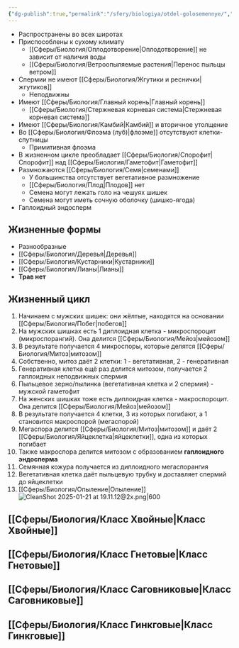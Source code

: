 ```yaml
---
{"dg-publish":true,"permalink":"/sfery/biologiya/otdel-golosemennye/","tags":["Ботаника"]}
---
```


- Распространены во всех широтах
- Приспособлены к сухому климату
	- [[Сферы/Биология/Оплодотворение\|Оплодотворение]] не зависит от наличия воды
	- [[Сферы/Биология/Ветроопыляемые растения\|Перенос пыльцы ветром]] 
- Спермии не имеют [[Сферы/Биология/Жгутики и реснички\|жгутиков]]
	- Неподвижны
- Имеют [[Сферы/Биология/Главный корень\|Главный корень]] 
	- [[Сферы/Биология/Стержневая корневая система\|Стержневая корневая система]]
- Имеют [[Сферы/Биология/Камбий\|Камбий]] и вторичное утолщение
- Во [[Сферы/Биология/Флоэма (луб)\|флоэме]] отсутствуют клетки-спутницы 
	- Примитивная флоэма
- В жизненном цикле преобладает [[Сферы/Биология/Спорофит\|Спорофит]] над [[Сферы/Биология/Гаметофит\|Гаметофит]]
- Размножаются [[Сферы/Биология/Семя\|семенами]]
	- У большинства отсутствует вегетативное размножение
	- [[Сферы/Биология/Плод\|Плодов]] нет
	- Семена могут лежать голо на чешуях шишек
	- Семена могут иметь сочную оболочку (шишко-ягода)
- Гаплоидный эндосперм
## Жизненные формы
- Разнообразные
- [[Сферы/Биология/Деревья\|Деревья]]
- [[Сферы/Биология/Кустарники\|Кустарники]]
- [[Сферы/Биология/Лианы\|Лианы]]
- **Трав нет**
## Жизненный цикл 
1. Начинаем с мужских шишек: они жёлтые, находятся на основании [[Сферы/Биология/Побег\|побегов]]
2. На мужских шишках есть 1 диплоидная клетка - микроспороцит (микроспорангий). Она делится [[Сферы/Биология/Мейоз\|мейозом]]
3. В результате получается 4 микроспоры, которые делятся [[Сферы/Биология/Митоз\|митозом]]
4. Собственно, митоз даёт 2 клетки: 1 - вегетативная, 2 - генеративная
5. Генеративная клетка ещё раз делится митозом, получается 2 гаплоидных неподвижных спермия 
6. Пыльцевое зерно/пылинка (вегетативная клетка и 2 спермия) - мужской гаметофит 
7. На женских шишках тоже есть диплоидная клетка - макроспороцит. Она делится [[Сферы/Биология/Мейоз\|мейозом]]
8. В результате получается 4 клетки, 3 из которых погибают, а 1 становится макроспорой (мегаспорой)
9. Мегаспора делится [[Сферы/Биология/Митоз\|митозом]] и даёт 2 [[Сферы/Биология/Яйцеклетка\|яйцеклетки]], одна из которых погибает 
10. Также макроспора делится митозом с образованием **гаплоидного эндосперма**
11. Семянная кожура получается из диплоидного мегаспорангия 
12. Вегетативная клетка даёт пыльцевую трубку и доставляет спермий до яйцеклетки 
13. [[Сферы/Биология/Опыление\|Опыление]]
![CleanShot 2025-01-21 at 19.11.12@2x.png|600](/img/user/%D0%90%D1%80%D1%85%D0%B8%D0%B2/%D0%9A%D1%8D%D1%88/CleanShot%202025-01-21%20at%2019.11.12@2x.png)
## [[Сферы/Биология/Класс Хвойные\|Класс Хвойные]]
## [[Сферы/Биология/Класс Гнетовые\|Класс Гнетовые]]
## [[Сферы/Биология/Класс Саговниковые\|Класс Саговниковые]]
## [[Сферы/Биология/Класс Гинкговые\|Класс Гинкговые]]
